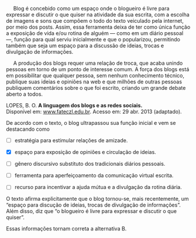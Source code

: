 

     Blog é concebido como um espaço onde o blogueiro é livre para expressar e discutir o que quiser na atividade da sua escrita, com a escolha de imagens e sons que compõem o todo do texto veiculado pela internet, por meio dos posts. Assim, essa ferramenta deixa de ter como única função a exposição de vida e/ou rotina de alguém — como em um diário pessoal —, função para qual serviu inicialmente e que o popularizou, permitindo também que seja um espaço para a discussão de ideias, trocas e divulgação de informações.

     A produção dos blogs requer uma relação de troca, que acaba unindo pessoas em torno de um ponto de interesse comum. A força dos blogs está em possibilitar que qualquer pessoa, sem nenhum conhecimento técnico, publique suas ideias e opiniões na web e que milhões de outras pessoas publiquem comentários sobre o que foi escrito, criando um grande debate aberto a todos.

LOPES, B. O. **A linguagem dos blogs e as redes sociais.**\
Disponível em: www.fateczl.edu.br. Acesso em: 29 abr. 2013 (adaptado).

De acordo com o texto, o blog ultrapassou sua função inicial e vem se destacando como



- [ ] estratégia para estimular relações de amizade.
- [x] espaço para exposição de opiniões e circulação de ideias.
- [ ] gênero discursivo substituto dos tradicionais diários pessoais.
- [ ] ferramenta para aperfeiçoamento da comunicação virtual escrita.
- [ ] recurso para incentivar a ajuda mútua e a divulgação da rotina diária.


O texto afirma explicitamente que o blog tornou-se, mais recentemente, um “espaço para discução de ideias, trocas de divulgação de informações”. Além disso, diz que “o blogueiro é livre para expressar e discutir o que quiser”.

Essas informações tornam correta a alternativa B.

        